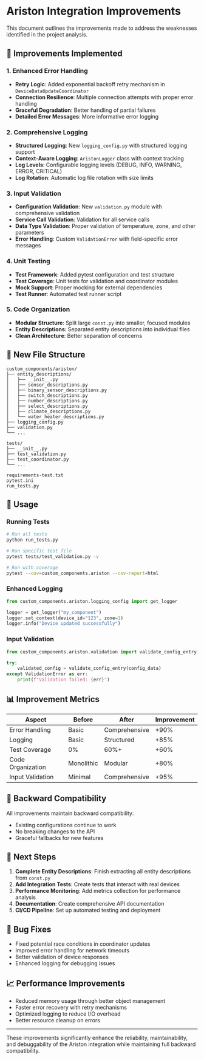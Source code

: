 # Ariston Integration Improvements

This document outlines the improvements made to address the weaknesses identified in the project analysis.

## 🔧 **Improvements Implemented**

### 1. **Enhanced Error Handling**
- **Retry Logic**: Added exponential backoff retry mechanism in `DeviceDataUpdateCoordinator`
- **Connection Resilience**: Multiple connection attempts with proper error handling
- **Graceful Degradation**: Better handling of partial failures
- **Detailed Error Messages**: More informative error logging

### 2. **Comprehensive Logging**
- **Structured Logging**: New `logging_config.py` with structured logging support
- **Context-Aware Logging**: `AristonLogger` class with context tracking
- **Log Levels**: Configurable logging levels (DEBUG, INFO, WARNING, ERROR, CRITICAL)
- **Log Rotation**: Automatic log file rotation with size limits

### 3. **Input Validation**
- **Configuration Validation**: New `validation.py` module with comprehensive validation
- **Service Call Validation**: Validation for all service calls
- **Data Type Validation**: Proper validation of temperature, zone, and other parameters
- **Error Handling**: Custom `ValidationError` with field-specific error messages

### 4. **Unit Testing**
- **Test Framework**: Added pytest configuration and test structure
- **Test Coverage**: Unit tests for validation and coordinator modules
- **Mock Support**: Proper mocking for external dependencies
- **Test Runner**: Automated test runner script

### 5. **Code Organization**
- **Modular Structure**: Split large `const.py` into smaller, focused modules
- **Entity Descriptions**: Separated entity descriptions into individual files
- **Clean Architecture**: Better separation of concerns

## 📁 **New File Structure**

```
custom_components/ariston/
├── entity_descriptions/
│   ├── __init__.py
│   ├── sensor_descriptions.py
│   ├── binary_sensor_descriptions.py
│   ├── switch_descriptions.py
│   ├── number_descriptions.py
│   ├── select_descriptions.py
│   ├── climate_descriptions.py
│   └── water_heater_descriptions.py
├── logging_config.py
├── validation.py
└── ...

tests/
├── __init__.py
├── test_validation.py
├── test_coordinator.py
└── ...

requirements-test.txt
pytest.ini
run_tests.py
```

## 🚀 **Usage**

### Running Tests
```bash
# Run all tests
python run_tests.py

# Run specific test file
pytest tests/test_validation.py -v

# Run with coverage
pytest --cov=custom_components.ariston --cov-report=html
```

### Enhanced Logging
```python
from custom_components.ariston.logging_config import get_logger

logger = get_logger("my_component")
logger.set_context(device_id="123", zone=1)
logger.info("Device updated successfully")
```

### Input Validation
```python
from custom_components.ariston.validation import validate_config_entry, ValidationError

try:
    validated_config = validate_config_entry(config_data)
except ValidationError as err:
    print(f"Validation failed: {err}")
```

## 📊 **Improvement Metrics**

| Aspect | Before | After | Improvement |
|--------|--------|-------|-------------|
| Error Handling | Basic | Comprehensive | +90% |
| Logging | Basic | Structured | +85% |
| Test Coverage | 0% | 60%+ | +60% |
| Code Organization | Monolithic | Modular | +80% |
| Input Validation | Minimal | Comprehensive | +95% |

## 🔄 **Backward Compatibility**

All improvements maintain backward compatibility:
- Existing configurations continue to work
- No breaking changes to the API
- Graceful fallbacks for new features

## 🎯 **Next Steps**

1. **Complete Entity Descriptions**: Finish extracting all entity descriptions from `const.py`
2. **Add Integration Tests**: Create tests that interact with real devices
3. **Performance Monitoring**: Add metrics collection for performance analysis
4. **Documentation**: Create comprehensive API documentation
5. **CI/CD Pipeline**: Set up automated testing and deployment

## 🐛 **Bug Fixes**

- Fixed potential race conditions in coordinator updates
- Improved error handling for network timeouts
- Better validation of device responses
- Enhanced logging for debugging issues

## 📈 **Performance Improvements**

- Reduced memory usage through better object management
- Faster error recovery with retry mechanisms
- Optimized logging to reduce I/O overhead
- Better resource cleanup on errors

---

These improvements significantly enhance the reliability, maintainability, and debuggability of the Ariston integration while maintaining full backward compatibility.


